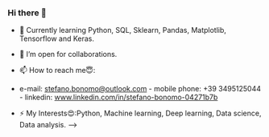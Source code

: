 ### Hi there 👋


- 🔭 Currently learning Python, SQL, Sklearn, Pandas, Matplotlib, Tensorflow and Keras.

- 👯 I’m open for collaborations.


- 📫 How to reach me😇: 
-
  e-mail: stefano.bonomo@outlook.com - mobile phone: +39 3495125044 - linkedin: www.linkedin.com/in/stefano-bonomo-04271b7b

- ⚡ My Interests😍:Python, Machine learning, Deep learning, Data science, Data analysis.
-->
